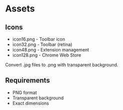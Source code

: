 # Assets

## Icons
- icon16.png - Toolbar icon
- icon32.png - Toolbar (retina)
- icon48.png - Extension management
- icon128.png - Chrome Web Store

Convert .jpg files to .png with transparent background.

## Requirements
- PNG format
- Transparent background
- Exact dimensions
